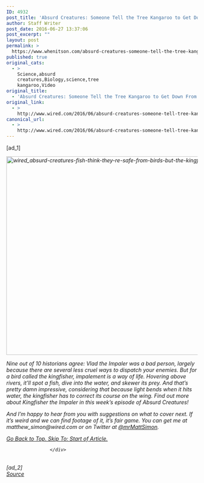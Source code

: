 ```yaml
---
ID: 4932
post_title: 'Absurd Creatures: Someone Tell the Tree Kangaroo to Get Down From There'
author: Staff Writer
post_date: 2016-06-27 13:37:06
post_excerpt: ""
layout: post
permalink: >
  https://www.whenitson.com/absurd-creatures-someone-tell-the-tree-kangaroo-to-get-down-from-there/
published: true
original_cats:
  - >
    Science,absurd
    creatures,Biology,science,tree
    kangaroo,Video
original_title:
  - 'Absurd Creatures: Someone Tell the Tree Kangaroo to Get Down From There'
original_link:
  - >
    http://www.wired.com/2016/06/absurd-creatures-someone-tell-tree-kangaroo-get/
canonical_url:
  - >
    http://www.wired.com/2016/06/absurd-creatures-someone-tell-tree-kangaroo-get/
---
```

 [ad_1]
<br><div id="start-of-content"><article class="content link-underline relative body-copy border-b pad-b-50" data-js="content" itemprop="articleBody" readability="39.118170266836"><div class="cne-video-wrapper marg-t-50 marg-b-50"><div class="cne-video relative aspect-ratio-parent"><div class="aspect-ratio-content video-thumbnail relative poster-detected"><i aria-hidden="true" role="presentation" class="ui ui-med ui-play absolute opacity-8"/><img width="929" height="523" src="http://www.whenitson.com/wp-content/uploads/2016/06/Absurd-Creatures-Someone-Tell-the-Tree-Kangaroo-to-Get-Down-From-There.jpg" class="attachment-929-523-full size-929-523-full wp-post-image" alt="wired_absurd-creatures-fish-think-they-re-safe-from-birds-but-the-kingfisher-is-like-lol-2.jpg"/></div></div></div>
<p>Nine out of 10 historians agree: Vlad the Impaler was a bad person, largely because there are several less cruel ways to dispatch your enemies. But for a bird called the kingfisher, impalement is a way of life. Hovering above rivers, it’ll spot a fish, dive into the water, and skewer its prey. And that’s pretty damn impressive, considering that because light bends when it hits water, the kingfisher has to correct its course on the wing. Find out more about Kingfisher the Impaler in this week’s episode of <em>Absurd Creatures</em>!</p>
<p><em>And I’m happy to hear from you with suggestions on what to cover next. If it’s weird and we can find footage of it, it’s fair game. You can get me at matthew_simon@wired.com or on Twitter at <a href="https://twitter.com/mrmattsimon" target="_blank">@mrMattSimon</a>.</em></p>
							<a class="visually-hidden skip-to-text-link focusable bg-white" href="#start-of-content">Go Back to Top. Skip To: Start of Article.</a>
						</article>


					</div>
<br>[ad_2]
<br><a href="http://www.wired.com/2016/06/absurd-creatures-someone-tell-tree-kangaroo-get/">Source </a>